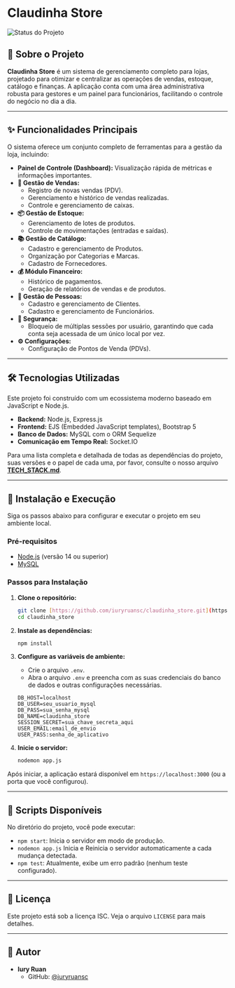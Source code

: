 # Claudinha Store

![Status do Projeto](https://img.shields.io/badge/status-em%20testes-yellow)

## 📖 Sobre o Projeto

**Claudinha Store** é um sistema de gerenciamento completo para lojas, projetado para otimizar e centralizar as operações de vendas, estoque, catálogo e finanças. A aplicação conta com uma área administrativa robusta para gestores e um painel para funcionários, facilitando o controle do negócio no dia a dia.

---

## ✨ Funcionalidades Principais

O sistema oferece um conjunto completo de ferramentas para a gestão da loja, incluindo:

* **Painel de Controle (Dashboard):** Visualização rápida de métricas e informações importantes.
* **🛒 Gestão de Vendas:**
    * Registro de novas vendas (PDV).
    * Gerenciamento e histórico de vendas realizadas.
    * Controle e gerenciamento de caixas.
* **📦 Gestão de Estoque:**
    * Gerenciamento de lotes de produtos.
    * Controle de movimentações (entradas e saídas).
* **📚 Gestão de Catálogo:**
    * Cadastro e gerenciamento de Produtos.
    * Organização por Categorias e Marcas.
    * Cadastro de Fornecedores.
* **💰 Módulo Financeiro:**
    * Histórico de pagamentos.
    * Geração de relatórios de vendas e de produtos.
* **👥 Gestão de Pessoas:**
    * Cadastro e gerenciamento de Clientes.
    * Cadastro e gerenciamento de Funcionários.
* **🔐 Segurança:**
    * Bloqueio de múltiplas sessões por usuário, garantindo que cada conta seja acessada de um único local por vez.
* **⚙️ Configurações:**
    * Configuração de Pontos de Venda (PDVs).

---

## 🛠️ Tecnologias Utilizadas

Este projeto foi construído com um ecossistema moderno baseado em JavaScript e Node.js.

* **Backend:** Node.js, Express.js
* **Frontend:** EJS (Embedded JavaScript templates), Bootstrap 5
* **Banco de Dados:** MySQL com o ORM Sequelize
* **Comunicação em Tempo Real:** Socket.IO

Para uma lista completa e detalhada de todas as dependências do projeto, suas versões e o papel de cada uma, por favor, consulte o nosso arquivo **[TECH_STACK.md](./TECH_STACK.md)**.

---

## 🚀 Instalação e Execução

Siga os passos abaixo para configurar e executar o projeto em seu ambiente local.

### Pré-requisitos

* [Node.js](https://nodejs.org/en/) (versão 14 ou superior)
* [MySQL](https://www.mysql.com/)

### Passos para Instalação

1.  **Clone o repositório:**
    ```bash
    git clone [https://github.com/iuryruansc/claudinha_store.git](https://github.com/iuryruansc/claudinha_store.git)
    cd claudinha_store
    ```

2.  **Instale as dependências:**
    ```bash
    npm install
    ```

3.  **Configure as variáveis de ambiente:**
    * Crie o arquivo `.env`.
    * Abra o arquivo `.env` e preencha com as suas credenciais do banco de dados e outras configurações necessárias.
    ```env
    DB_HOST=localhost
    DB_USER=seu_usuario_mysql
    DB_PASS=sua_senha_mysql
    DB_NAME=claudinha_store
    SESSION_SECRET=sua_chave_secreta_aqui
    USER_EMAIL:email_de_envio
    USER_PASS:senha_de_aplicativo
    ```

4.  **Inicie o servidor:**
    ```bash
    nodemon app.js
    ```

Após iniciar, a aplicação estará disponível em `https://localhost:3000` (ou a porta que você configurou).

---

## 📜 Scripts Disponíveis

No diretório do projeto, você pode executar:

* `npm start`: Inicia o servidor em modo de produção.
* `nodemon app.js` Inicia e Reinicia o servidor automaticamente a cada mudança detectada.
* `npm test`: Atualmente, exibe um erro padrão (nenhum teste configurado).

---

## 📝 Licença

Este projeto está sob a licença ISC. Veja o arquivo `LICENSE` para mais detalhes.

---

## 👤 Autor

* **Iury Ruan**
    * GitHub: [@iuryruansc](https://github.com/iuryruansc)